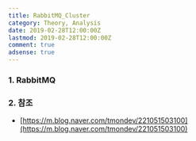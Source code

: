 ```yaml
---
title: RabbitMQ_Cluster
category: Theory, Analysis
date: 2019-02-28T12:00:00Z
lastmod: 2019-02-28T12:00:00Z
comment: true
adsense: true
---
```


### 1. RabbitMQ

### 2. 참조

* [https://m.blog.naver.com/tmondev/221051503100](https://m.blog.naver.com/tmondev/221051503100)
